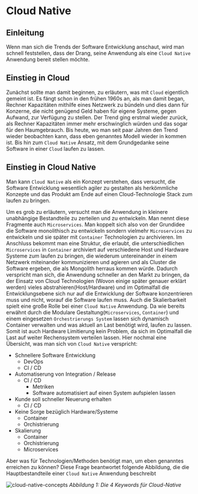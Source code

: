 # Cloud Native

## Einleitung

Wenn man sich die Trends der Software Entwicklung anschaut, wird man schnell feststellen, dass der Drang, seine Anwendung als eine `Cloud Native` Anwendung bereit stellen möchte. 

## Einstieg in Cloud

Zunächst sollte man damit beginnen, zu erläutern, was mit `Cloud` eigentlich gemeint ist. Es fängt schon in den frühen 1960s an, als man damit began, Rechner Kapazitäten mithilfe eines Netzwerk zu bündeln und dies dann für Konzerne, die nicht genügend Geld haben für eigene Systeme, gegen Aufwand, zur Verfügung zu stellen. Der Trend ging erstmal wieder zurück, als Rechner Kapazitäten immer mehr erschwinglich würden und das sogar für den Haumgebrauch. 
Bis heute, wo man seit paar Jahren den Trend wieder beobachten kann, dass eben genanntes Modell wieder in kommen ist. Bis hin zum `Cloud Native` Ansatz, mit dem Grundgedanke seine Software in einer `Cloud` laufen zu lassen.

## Einstieg in Cloud Native

Man kann `Cloud Native` als ein Konzept verstehen, dass versucht, die Software Entwicklung wesentlich agiler zu gestalten als herkömmliche Konzepte und das Produkt am Ende auf einen Cloud-Technologie Stack zum laufen zu bringen.

Um es grob zu erläutern, versucht man die Anwendung in kleinere unabhängige Bestandteile zu zerteilen und zu entwickeln. Man nennt diese Fragmente auch `Microservices`. Man koppelt sich also von der Grundidee die Software monolithisch zu entwickeln sondern vielmehr `Microservices` zu entwickeln und sie später mit `Container` Technologien zu archivieren. Im Anschluss bekommt man eine Struktur, die erlaubt, die unterschiedlichen `Microservices` in `Container` archiviert auf verschiedene Host und Hardware Systeme zum laufen zu bringen, die wiederum untereinander in einem Netzwerk miteinander kommunizieren und agieren und als Cluster die Software ergeben, die als Mongolith herraus kommen würde.
Dadurch verspricht man sich, die Anwendung schneller an den Markt zu bringen, da der Einsatz von Cloud Technologien (Wovon einige später genauer erklärt werden) vieles abstrahieren(Host/Hardware) und im Optimalfall die Entwicklungsebene sich nur auf die Entwicklung der Software konzentrieren muss und nicht, worauf die Software laufen muss. Auch die Skalierbarkeit spielt eine große Rolle bei einer `Cloud Native` Anwendung. Da wie bereits erwähnt durch die Modulare Gestaltung(`Microservices`, `Container`) und einem eingesetzen `Orchestrierungs System` lassen sich dynamisch Container verwalten und was aktuell an Last benötigt wird, laufen zu lassen. Somit ist auch Hardware Limitierung kein Problem, da sich im Optimalfall die Last auf weiter Rechensystem verteilen lassen. Hier nochmal eine Übersicht, was man sich von `Cloud Native` verspricht:

- Schnellere Software Entwicklung
    - DevOps
    - CI / CD
- Automatiserung von Integration / Release
    - CI / CD
        - Metriken
        - Software automatisiert auf einen System aufspielen lassen
- Kunde soll schneller Neuerung erhalten
    - CI / CD
- Keine Sorge bezüglich Hardware/Systeme
    - Container
    - Orchistrierung
- Skalierung
    - Container
    - Orchistrierung
    - Microservices

Aber was für Technologien/Methoden benötigt man, um eben genanntes erreichen zu können? Diese Frage beantwortet folgende Abbildung, die die Hauptbestandteile einer `Cloud Native` Anwendung beschreibt

![cloud-native-concepts](https://miro.medium.com/max/358/1*8tS36qcyZ2c-kYF3zSrbfA.png)
*Abbildung 1: Die 4 Keywords für Cloud-Native*